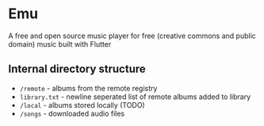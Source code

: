 # Emu

A free and open source music player for free (creative commons and public domain) music built with Flutter

## Internal directory structure

 - `/remote` - albums from the remote registry
 - `library.txt` - newline seperated list of remote albums added to library
 - `/local` - albums stored locally (TODO)
 - `/songs` - downloaded audio files
